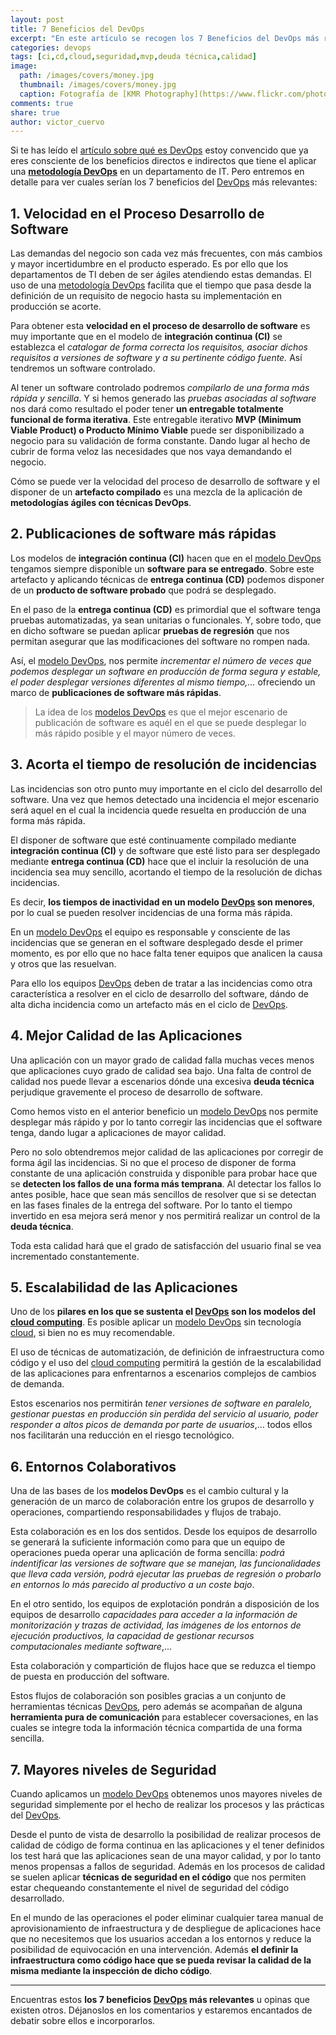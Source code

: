 ```yaml
---
layout: post
title: 7 Beneficios del DevOps
excerpt: "En este artículo se recogen los 7 Beneficios del DevOps más relevates, como son: velocidad, estabilidad, calidad, colaboración, seguridad,..."
categories: devops
tags: [ci,cd,cloud,seguridad,mvp,deuda técnica,calidad]
image:
  path: /images/covers/money.jpg
  thumbnail: /images/covers/money.jpg
  caption: Fotografía de [KMR Photography](https://www.flickr.com/photos/morbokat/)
comments: true
share: true
author: victor_cuervo
---
```


Si te has leído el [artículo sobre qué es DevOps][QueEsDevOps] estoy convencido que ya eres consciente de los beneficios directos e indirectos que tiene el aplicar una [**metodología DevOps**][QueEsDevOps] en un departamento de IT. Pero entremos en detalle para ver cuales serían los 7 beneficios del [DevOps][QueEsDevOps] más relevantes:

## 1. Velocidad en el Proceso Desarrollo de Software

Las demandas del negocio son cada vez más frecuentes, con más cambios y mayor incertidumbre en el producto esperado. Es por ello que los departamentos de TI deben de ser ágiles atendiendo estas demandas. El uso de una [metodología DevOps][QueEsDevOps] facilita que el tiempo que pasa desde la definición de un requisito de negocio hasta su implementación en producción se acorte.

Para obtener esta **velocidad en el proceso de desarrollo de software** es muy importante que en el modelo de **integración continua (CI)** se establezca el *catalogar de forma correcta los requisitos, asociar dichos requisitos a versiones de software y a su pertinente código fuente.* Así tendremos un software controlado.

Al tener un software controlado podremos *compilarlo de una forma más rápida y sencilla*. Y si hemos generado las *pruebas asociadas al software* nos dará como resultado el poder tener **un entregable totalmente funcional de forma iterativa**. Este entregable iterativo **MVP (Minimum Viable Product) o Producto Mínimo Viable** puede ser disponibilizado a negocio para su validación de forma constante. Dando lugar al hecho de cubrir de forma veloz las necesidades que nos vaya demandando el negocio.

Cómo se puede ver la velocidad del proceso de desarrollo de software y el disponer de un **artefacto compilado** es una mezcla de la aplicación de **metodologías ágiles con técnicas DevOps**.


## 2. Publicaciones de software más rápidas

Los modelos de **integración continua (CI)** hacen que en el [modelo DevOps][QueEsDevOps] tengamos siempre disponible un **software para se entregado**. Sobre este artefacto y aplicando técnicas de **entrega continua (CD)** podemos disponer de un **producto de software probado** que podrá se desplegado.

En el paso de la **entrega continua (CD)** es primordial que el software tenga pruebas automatizadas, ya sean unitarias o funcionales. Y, sobre todo, que en dicho software se puedan aplicar **pruebas de regresión** que nos permitan asegurar que las modificaciones del software no rompen nada.

Así, el [modelo DevOps][QueEsDevOps], nos permite *incrementar el número de veces que podemos desplegar un software en producción de forma segura y estable, el poder desplegar versiones diferentes al mismo tiempo,...* ofreciendo un marco de **publicaciones de software más rápidas**.

> La idea de los [modelos DevOps][QueEsDevOps] es que el mejor escenario de publicación de software es aquél en el que se puede desplegar lo más rápido posible y el mayor número de veces.

## 3. Acorta el tiempo de resolución de incidencias

Las incidencias son otro punto muy importante en el ciclo del desarrollo del software. Una vez que hemos detectado una incidencia el mejor escenario será aquel en el cual la incidencia quede resuelta en producción de una forma más rápida.

El disponer de software que esté continuamente compilado mediante **integración continua (CI)** y de software que esté listo para ser desplegado mediante **entrega continua (CD)** hace que el incluir la resolución de una incidencia sea muy sencillo, acortando el tiempo de la resolución de dichas incidencias.

Es decir, **los tiempos de inactividad en un modelo [DevOps][QueEsDevOps] son menores**, por lo cual se pueden resolver incidencias de una forma más rápida.

En un [modelo DevOps][QueEsDevOps] el equipo es responsable y consciente de las incidencias que se generan en el software desplegado desde el primer momento, es por ello que no hace falta tener equipos que analicen la causa y otros que las resuelvan.

Para ello los equipos [DevOps][QueEsDevOps] deben de tratar a las incidencias como otra característica a resolver en el ciclo de desarrollo del software, dándo de alta dicha incidencia como un artefacto más en el ciclo de [DevOps][QueEsDevOps].

## 4. Mejor Calidad de las Aplicaciones

Una aplicación con un mayor grado de calidad falla muchas veces menos que aplicaciones cuyo grado de calidad sea bajo. Una falta de control de calidad nos puede llevar a escenarios dónde una excesiva **deuda técnica** perjudique gravemente el proceso de desarrollo de software.

Como hemos visto en el anterior beneficio un [modelo DevOps][QueEsDevOps] nos permite desplegar más rápido y por lo tanto corregir las incidencias que el software tenga, dando lugar a aplicaciones de mayor calidad.

Pero no solo obtendremos mejor calidad de las aplicaciones por corregir de forma ágil las incidencias. Si no que el proceso de disponer de forma constante de una aplicación construida y disponible para probar hace que se **detecten los fallos de una forma más temprana**. Al detectar los fallos lo antes posible, hace que sean más sencillos de resolver que si se detectan en  las fases finales de la entrega del software. Por lo tanto el tiempo invertido en esa mejora será menor y nos permitirá realizar un control de la **deuda técnica**.

Toda esta calidad hará que el grado de satisfacción del usuario final se vea incrementado constantemente.

## 5. Escalabilidad de las Aplicaciones

Uno de los **pilares en los que se sustenta el [DevOps][QueEsDevOps] son los modelos del [cloud computing][cloud]**. Es posible aplicar un [modelo DevOps][QueEsDevOps] sin tecnología [cloud][cloud], si bien no es muy recomendable.

El uso de técnicas de automatización, de definición de infraestructura como código y el uso del [cloud computing][cloud] permitirá la gestión de la escalabilidad de las aplicaciones para enfrentarnos a escenarios complejos de cambios de demanda.

Estos escenarios nos permitirán *tener versiones de software en paralelo, gestionar puestas en producción sin perdida del servicio al usuario, poder responder a altos picos de demanda por parte de usuarios*,... todos ellos nos facilitarán una reducción en el riesgo tecnológico.

## 6. Entornos Colaborativos
Una de las bases de los **modelos DevOps** es el cambio cultural y la generación de un marco de colaboración entre los grupos de desarrollo y operaciones, compartiendo responsabilidades y flujos de trabajo.

Esta colaboración es en los dos sentidos. Desde los equipos de desarrollo se generará la suficiente información como para que un equipo de operaciones pueda operar una aplicación de forma sencilla: *podrá indentificar las versiones de software que se manejan, las funcionalidades que lleva cada versión, podrá ejecutar las pruebas de regresión o probarlo en entornos lo más parecido al productivo a un coste bajo*.

En el otro sentido, los equipos de explotación pondrán a disposición de los equipos de desarrollo *capacidades para acceder a la información de monitorización y trazas de actividad, las imágenes de los entornos de ejecución productivos, la capacidad de gestionar recursos computacionales mediante software*,...

Esta colaboración y compartición de flujos hace que se reduzca el tiempo de puesta en producción del software.

Estos flujos de colaboración son posibles gracias a un conjunto de herramientas técnicas [DevOps][QueEsDevOps], pero además se acompañan de alguna **herramienta pura de comunicación** para establecer coversaciones, en las cuales se integre toda la información técnica compartida de una forma sencilla.


## 7. Mayores niveles de Seguridad
Cuando aplicamos un [modelo DevOps][QueEsDevOps] obtenemos unos mayores niveles de seguridad simplemente por el hecho de realizar los procesos y las prácticas del [DevOps][QueEsDevOps].

Desde el punto de vista de desarrollo la posibilidad de realizar procesos de calidad de código de forma continua en las aplicaciones y el tener definidos los test hará que las aplicaciones sean de una mayor calidad, y por lo tanto menos propensas a fallos de seguridad. Además en los procesos de calidad se suelen aplicar **técnicas de seguridad en el código** que nos permiten estar chequeando constantemente el nivel de seguridad del código desarrollado.

En el mundo de las operaciones el poder eliminar cualquier tarea manual de aprovisionamiento de infraestructura y de despliegue de aplicaciones hace que no necesitemos que los usuarios accedan a los entornos y reduce la posibilidad de equivocación en una intervención. Además **el definir la infraestructura como código hace que se pueda revisar la calidad de la misma mediante la inspección de dicho código**.

---

Encuentras estos **los 7 beneficios [DevOps][QueEsDevOps] más relevantes** u opinas que existen otros. Déjanoslos en los comentarios y estaremos encantados de debatir sobre ellos e incorporarlos.


[QueEsDevOps]: {{site.url}}/devops/que-es-devops/
[cloud]: {{site.url}}/cloud/
